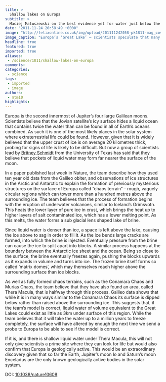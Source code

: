 ```yaml
---
title: >
  Shallow lakes on Europa
subtitle: >
  Maciej Matuszewski on the best evidence yet for water just below the surface
date: "2011-11-24 20:58:49 +0000"
image: "http://felixonline.co.uk/img/upload/201111242058-pk1811-mag_cover_v02-1.jpg"
image_caption: "Europa’s ‘Great Lake’ – scientists speculate that many more exist throughout the moon"
headline: true
featured: true
imported: true
aliases:
 - /science/1811/shallow-lakes-on-europa
comments:
categories:
 - science
tags:
 - imported
 - image
authors:
 - mtm10
highlights:
---
```


Europa is the second innermost of Jupiter’s four large Galilean moons. Scientists believe that the Jovian satellite’s icy surface hides a liquid ocean that contains twice the water than can be found in all of Earth’s oceans combined. As such it is one of the most likely places in the solar system where extraterrestrial life could be found. However, given that it is widely believed that the upper crust of ice is on average 20 kilometres thick, probing for signs of life is likely to be difficult. But now a group of scientists lead by [Britney Schmidt](http://www.ig.utexas.edu/people/staff/britneys/) from the University of Texas has said that they believe that pockets of liquid water may form far nearer the surface of the moon.

In a paper published last week in Nature, the team describe how they used ten year old data from the Galileo obiter, and observations of ice structures in the Arctic and Antarctic to explain the formation of previously mysterious structures on the surface of Europa called “chaos terrain” – rough, vaguely circular regions which can tower more than a hundred metres above the surrounding ice. The team believes that the process of formation begins with the eruption of underwater volcanoes, similar to Iceland’s Grimsvotn. This heats the lower layer of pure ice in crust, which brings the heat up to higher layers of salt contaminated ice, which has a lower melting point. As this melts, the water forms a sub glacial lens shaped lake of brine.

Since liquid water is denser than ice, a space is left above the lake, causing the ice above to sag in order to fill it. As the ice bends large cracks are formed, into which the brine is injected. Eventually pressure from the brine can cause the ice to split apart into blocks. A similar process happens at the boundary between the Antarctic ice sheet and the ocean. Being so close to the surface, the brine eventually freezes again, pushing the blocks upwards as it expands in volume and turns into ice. The frozen brine itself forms so called ‘matrix domes’, which may themselves reach higher above the surrounding surface than ice blocks.

As well as fully formed chaos terrains, such as the Conamara Chaos and Murias Chaos, the team believe that they have also found an area, called Thera Macula, that is halfway through this process. Galileo data shows that while it is in many ways similar to the Conamara Chaos its surface is dipped below rather than raised above the surrounding ice. This suggests that, if the team’s model is correct, liquid water of volume equivalent to the Great Lakes could exist as little as 3km under surface of this region. While the team believes that it will take the water up to a million years to freeze completely, the surface will have altered by enough the next time we send a probe to Europa to be able to see if the model is correct.

If it is, and there is shallow liquid water under Thera Macula, this will not only give scientists a prime site where they can look for life but would also confirm that Europa is geologically active. This would be an extraordinary discovery given that so far the Earth, Jupiter’s moon Io and Saturn’s moon Enceladus are the only known geologically active bodies in the solar system.

DOI: [10.1038/nature10608](http://www.nature.com/nature/journal/v479/n7374/full/nature10608.html)
